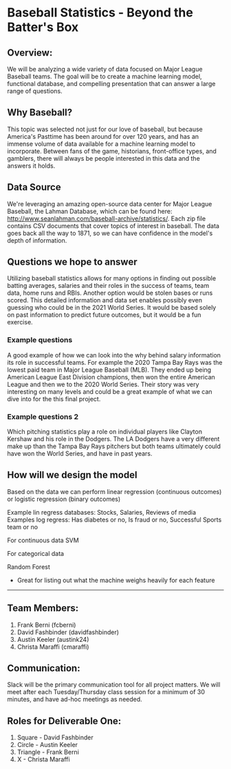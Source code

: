 # Baseball Statistics - Beyond the Batter's Box

## Overview:
We will be analyzing a wide variety of data focused on Major League Baseball teams.  The goal will be to create a machine learning model, functional database, and compelling presentation that can answer a large range of questions.  

## Why Baseball?
This topic was selected not just for our love of baseball, but because America's Pasttime has been around for over 120 years, and has an immense volume of data available for a machine learning model to incorporate.  Between fans of the game, historians, front-office types, and gamblers, there will always be people interested in this data and the answers it holds.  

## Data Source
We're leveraging an amazing open-source data center for Major League Baseball, the Lahman Database, which can be found here: http://www.seanlahman.com/baseball-archive/statistics/.  Each zip file contains CSV documents that cover topics of interest in baseball.  The data goes back all the way to 1871, so we can have confidence in the model's depth of information.

## Questions we hope to answer 
Utilizing baseball statistics allows for many options in finding out possible batting averages, salaries and their roles in the success of teams, team data, home runs and RBIs. Another option would be stolen bases or runs scored. 
This detailed information and data set enables possibly even guessing who could be in the 2021 World Series. It would be based solely on past information to predict future outcomes, but it would be a fun exercise.

### Example questions
A good example of how we can look into the why behind salary information its role in successful teams.
For example the 2020 Tampa Bay Rays was the lowest paid team in Major League Baseball (MLB). They ended up being American League East Division champions, then won the entire American League and then we to the 2020 World Series. Their story was very interesting on many levels and could be a great example of what we can dive into for the this final project. 

### Example questions 2 
Which pitching statistics play a role on individual players like Clayton Kershaw and his role in the Dodgers. The LA Dodgers have a very different make up than the Tampa Bay Rays pitchers but both teams ultimately could have won the World Series, and have in past years. 


## How will we design the model

Based on the data we can perform linear regression (continuous outcomes) or logistic regression (binary outcomes)

Example lin regress databases: Stocks, Salaries, Reviews of media
Examples log regress: Has diabetes or no, Is fraud or no, Successful Sports team or no

For continuous data
SVM

For categorical data

Random Forest
- Great for listing out what the machine weighs heavily for each feature

-----


## Team Members:
1. Frank Berni (fcberni)
2. David Fashbinder (davidfashbinder)
3. Austin Keeler (austink24)
4. Christa Maraffi (cmaraffi)

## Communication:
Slack will be the primary communication tool for all project matters.  We will meet after each Tuesday/Thursday class session for a minimum of 30 minutes, and have ad-hoc meetings as needed. 

## Roles for Deliverable One:
1. Square - David Fashbinder
2. Circle - Austin Keeler
3. Triangle - Frank Berni
4. X - Christa Maraffi

